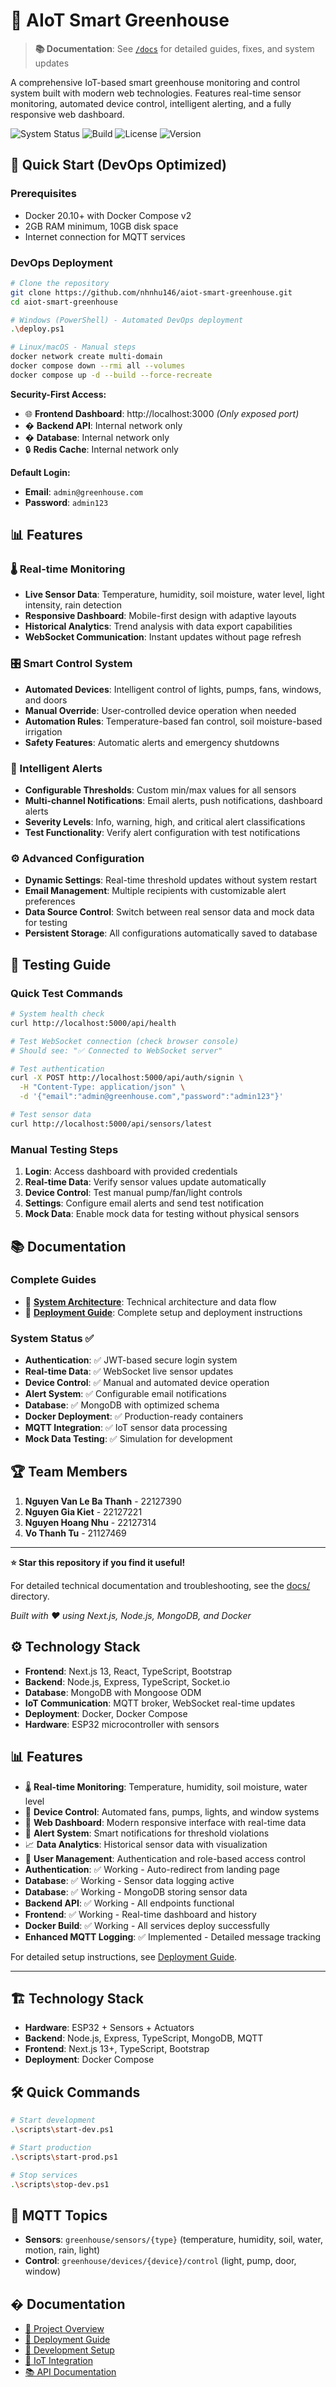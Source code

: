 # 🌱 AIoT Smart Greenhouse

> **📚 Documentation**: See [`/docs`](./docs) for detailed guides, fixes, and system updates

A comprehensive IoT-based smart greenhouse monitoring and control system built with modern web technologies. Features real-time sensor monitoring, automated device control, intelligent alerting, and a fully responsive web dashboard.

![System Status](https://img.shields.io/badge/Status-Production%20Ready-green)
![Build](https://img.shields.io/badge/Build-Passing-brightgreen)
![License](https://img.shields.io/badge/License-MIT-blue)
![Version](https://img.shields.io/badge/Version-2.1.0-orange)

## 🚀 Quick Start (DevOps Optimized)

### Prerequisites
- Docker 20.10+ with Docker Compose v2
- 2GB RAM minimum, 10GB disk space
- Internet connection for MQTT services

### DevOps Deployment
```bash
# Clone the repository
git clone https://github.com/nhnhu146/aiot-smart-greenhouse.git
cd aiot-smart-greenhouse

# Windows (PowerShell) - Automated DevOps deployment
.\deploy.ps1

# Linux/macOS - Manual steps
docker network create multi-domain
docker compose down --rmi all --volumes
docker compose up -d --build --force-recreate
```

**Security-First Access:**
- 🌐 **Frontend Dashboard**: http://localhost:3000 *(Only exposed port)*
- � **Backend API**: Internal network only
- � **Database**: Internal network only  
- 🔒 **Redis Cache**: Internal network only

**Default Login:**
- **Email**: `admin@greenhouse.com`
- **Password**: `admin123`

## 📊 Features

### 🌡️ Real-time Monitoring
- **Live Sensor Data**: Temperature, humidity, soil moisture, water level, light intensity, rain detection
- **Responsive Dashboard**: Mobile-first design with adaptive layouts
- **Historical Analytics**: Trend analysis with data export capabilities
- **WebSocket Communication**: Instant updates without page refresh

### 🎛️ Smart Control System
- **Automated Devices**: Intelligent control of lights, pumps, fans, windows, and doors
- **Manual Override**: User-controlled device operation when needed  
- **Automation Rules**: Temperature-based fan control, soil moisture-based irrigation
- **Safety Features**: Automatic alerts and emergency shutdowns

### 🚨 Intelligent Alerts
- **Configurable Thresholds**: Custom min/max values for all sensors
- **Multi-channel Notifications**: Email alerts, push notifications, dashboard alerts
- **Severity Levels**: Info, warning, high, and critical alert classifications
- **Test Functionality**: Verify alert configuration with test notifications

### ⚙️ Advanced Configuration
- **Dynamic Settings**: Real-time threshold updates without system restart
- **Email Management**: Multiple recipients with customizable alert preferences
- **Data Source Control**: Switch between real sensor data and mock data for testing
- **Persistent Storage**: All configurations automatically saved to database

## 🧪 Testing Guide

### Quick Test Commands
```bash
# System health check
curl http://localhost:5000/api/health

# Test WebSocket connection (check browser console)
# Should see: "✅ Connected to WebSocket server"

# Test authentication
curl -X POST http://localhost:5000/api/auth/signin \
  -H "Content-Type: application/json" \
  -d '{"email":"admin@greenhouse.com","password":"admin123"}'

# Test sensor data
curl http://localhost:5000/api/sensors/latest
```

### Manual Testing Steps
1. **Login**: Access dashboard with provided credentials
2. **Real-time Data**: Verify sensor values update automatically
3. **Device Control**: Test manual pump/fan/light controls
4. **Settings**: Configure email alerts and send test notification
5. **Mock Data**: Enable mock data for testing without physical sensors

## 📚 Documentation

### Complete Guides
- 📖 **[System Architecture](docs/SYSTEM_ARCHITECTURE.md)**: Technical architecture and data flow
- 🚀 **[Deployment Guide](docs/DEPLOYMENT.md)**: Complete setup and deployment instructions

### System Status ✅
- **Authentication**: ✅ JWT-based secure login system
- **Real-time Data**: ✅ WebSocket live sensor updates  
- **Device Control**: ✅ Manual and automated device operation
- **Alert System**: ✅ Configurable email notifications
- **Database**: ✅ MongoDB with optimized schema
- **Docker Deployment**: ✅ Production-ready containers
- **MQTT Integration**: ✅ IoT sensor data processing
- **Mock Data Testing**: ✅ Simulation for development

## 🏆 Team Members
1. **Nguyen Van Le Ba Thanh** - 22127390  
2. **Nguyen Gia Kiet** - 22127221 
3. **Nguyen Hoang Nhu** - 22127314  
4. **Vo Thanh Tu** - 21127469

---

**⭐ Star this repository if you find it useful!**

For detailed technical documentation and troubleshooting, see the [docs/](docs/) directory.

*Built with ❤️ using Next.js, Node.js, MongoDB, and Docker*

## ⚙️ Technology Stack
- **Frontend**: Next.js 13, React, TypeScript, Bootstrap
- **Backend**: Node.js, Express, TypeScript, Socket.io
- **Database**: MongoDB with Mongoose ODM
- **IoT Communication**: MQTT broker, WebSocket real-time updates
- **Deployment**: Docker, Docker Compose
- **Hardware**: ESP32 microcontroller with sensors

## 📊 Features
- 🌡️ **Real-time Monitoring**: Temperature, humidity, soil moisture, water level
- 🔧 **Device Control**: Automated fans, pumps, lights, and window systems  
- 📱 **Web Dashboard**: Modern responsive interface with real-time data
- 🚨 **Alert System**: Smart notifications for threshold violations
- 📈 **Data Analytics**: Historical sensor data with visualization
- 🔐 **User Management**: Authentication and role-based access control  
- **Authentication**: ✅ Working - Auto-redirect from landing page
- **Database**: ✅ Working - Sensor data logging active
- **Database**: ✅ Working - MongoDB storing sensor data
- **Backend API**: ✅ Working - All endpoints functional  
- **Frontend**: ✅ Working - Real-time dashboard and history
- **Docker Build**: ✅ Working - All services deploy successfully
- **Enhanced MQTT Logging**: ✅ Implemented - Detailed message tracking

For detailed setup instructions, see [Deployment Guide](docs/DEPLOYMENT.md).

---

## 🏗️ Technology Stack
- **Hardware**: ESP32 + Sensors + Actuators
- **Backend**: Node.js, Express, TypeScript, MongoDB, MQTT
- **Frontend**: Next.js 13+, TypeScript, Bootstrap
- **Deployment**: Docker Compose

## 🛠️ Quick Commands

```bash
# Start development
.\scripts\start-dev.ps1

# Start production  
.\scripts\start-prod.ps1

# Stop services
.\scripts\stop-dev.ps1
```

## 📡 MQTT Topics
- **Sensors**: `greenhouse/sensors/{type}` (temperature, humidity, soil, water, motion, rain, light)
- **Control**: `greenhouse/devices/{device}/control` (light, pump, door, window)

## � Documentation
- [📖 Project Overview](docs/PROJECT_OVERVIEW.md)
- [🚀 Deployment Guide](docs/DEPLOYMENT.md) 
- [🔧 Development Setup](docs/DEVELOPMENT.md)
- [📡 IoT Integration](docs/IOT_INTEGRATION.md)
- [📚 API Documentation](docs/API_DOCUMENTATION.md)
